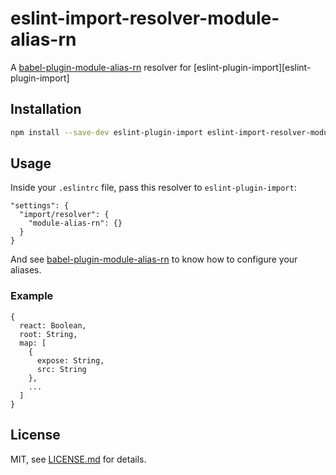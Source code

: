 # eslint-import-resolver-module-alias-rn

A [babel-plugin-module-alias-rn](https://github.com/ghepesdoru/babel-plugin-module-alias-rn) resolver for [eslint-plugin-import][eslint-plugin-import]

## Installation

```sh
npm install --save-dev eslint-plugin-import eslint-import-resolver-module-alias-rn
```

## Usage

Inside your `.eslintrc` file, pass this resolver to `eslint-plugin-import`:
```
"settings": {
  "import/resolver": {
    "module-alias-rn": {}
  }
}
```

And see [babel-plugin-module-alias-rn](https://github.com/ghepesdoru/babel-plugin-module-alias-rn) to know how to configure your aliases.

### Example

```
{
  react: Boolean,
  root: String,
  map: [
    {
      expose: String,
      src: String
    },
    ...
  ]
}
```

## License

MIT, see [LICENSE.md](/LICENSE.md) for details.
